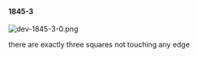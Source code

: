 #### 1845-3
![dev-1845-3-0.png](https://github.com/lil-lab/nlvr/raw/master/nlvr/dev/images/1/dev-1845-3-0.png "dev-1845-3-0.png")

there are exactly three squares not touching any edge